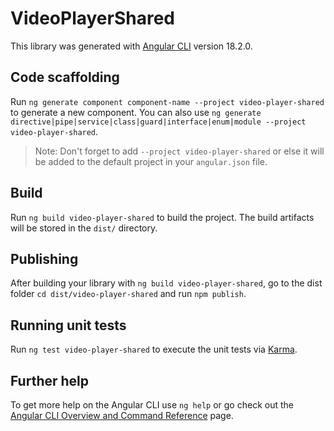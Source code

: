 # VideoPlayerShared

This library was generated with [Angular CLI](https://github.com/angular/angular-cli) version 18.2.0.

## Code scaffolding

Run `ng generate component component-name --project video-player-shared` to generate a new component. You can also use `ng generate directive|pipe|service|class|guard|interface|enum|module --project video-player-shared`.
> Note: Don't forget to add `--project video-player-shared` or else it will be added to the default project in your `angular.json` file. 

## Build

Run `ng build video-player-shared` to build the project. The build artifacts will be stored in the `dist/` directory.

## Publishing

After building your library with `ng build video-player-shared`, go to the dist folder `cd dist/video-player-shared` and run `npm publish`.

## Running unit tests

Run `ng test video-player-shared` to execute the unit tests via [Karma](https://karma-runner.github.io).

## Further help

To get more help on the Angular CLI use `ng help` or go check out the [Angular CLI Overview and Command Reference](https://angular.dev/tools/cli) page.
